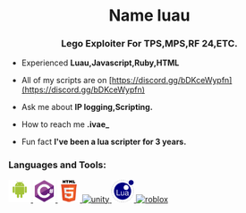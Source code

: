 <h1 align="center">Name luau</h1>
<h3 align="center">Lego Exploiter For TPS,MPS,RF 24,ETC.</h3>

- Experienced **Luau,Javascript,Ruby,HTML**

- All of my scripts are on [https://discord.gg/bDKceWypfn](https://discord.gg/bDKceWypfn)

- Ask me about **IP logging,Scripting.**

- How to reach me **.ivae_**

- Fun fact **I've been a lua scripter for 3 years.**

<h3 align="left">Languages and Tools:</h3>
<p align="left">
  <a href="https://developer.android.com" target="_blank" rel="noreferrer">
    <img src="https://raw.githubusercontent.com/devicons/devicon/master/icons/android/android-original-wordmark.svg" alt="android" width="40" height="40"/>
  </a>
  <a href="https://www.w3schools.com/cs/" target="_blank" rel="noreferrer">
    <img src="https://raw.githubusercontent.com/devicons/devicon/master/icons/csharp/csharp-original.svg" alt="csharp" width="40" height="40"/>
  </a>
  <a href="https://www.w3.org/html/" target="_blank" rel="noreferrer">
    <img src="https://raw.githubusercontent.com/devicons/devicon/master/icons/html5/html5-original-wordmark.svg" alt="html5" width="40" height="40"/>
  </a>
  <a href="https://unity.com/" target="_blank" rel="noreferrer">
    <img src="https://www.vectorlogo.zone/logos/unity3d/unity3d-icon.svg" alt="unity" width="40" height="40"/>
  </a>
  <a href="https://www.lua.org/" target="_blank" rel="noreferrer">
    <img src="https://raw.githubusercontent.com/devicons/devicon/master/icons/lua/lua-original-wordmark.svg" alt="lua" width="40" height="40"/>
  </a>
  <a href="https://www.roblox.com/" target="_blank" rel="noreferrer">
    <img src="https://upload.wikimedia.org/wikipedia/commons/6/6e/Roblox_Logo_2022.svg" alt="roblox" width="40" height="40"/>
  </a>
</p>
